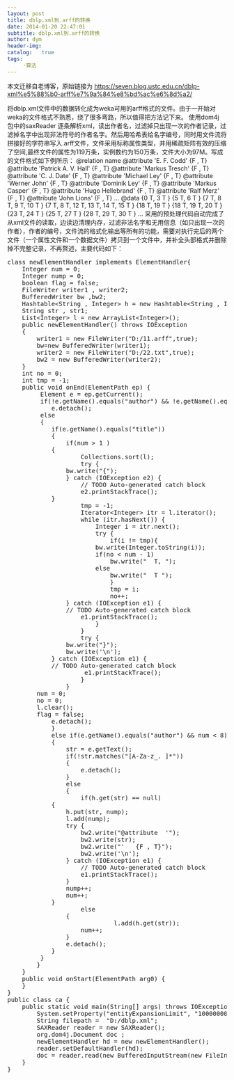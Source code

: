 ```yaml
---
layout: post
title: dblp.xml到.arff的转换
date: 2014-01-20 22:47:01
subtitle: dblp.xml到.arff的转换
author: dym
header-img:
catalog:   true
tags:
     -算法
---
```


本文迁移自老博客，原始链接为 <https://seven.blog.ustc.edu.cn/dblp-xml%e5%88%b0-arff%e7%9a%84%e8%bd%ac%e6%8d%a2/>

将dblp.xml文件中的数据转化成为weka可用的arff格式的文件。由于一开始对weka的文件格式不熟悉，绕了很多弯路，所以值得把方法记下来。
使用dom4j 包中的saxReader 逐条解析xml，读出作者名，过滤掉只出现一次的作者记录，过滤掉名字中出现非法符号的作者名字。然后用哈希表给名字编号，同时用文件流将拼接好的字符串写入.arff文件，文件采用标称属性类型，并用稀疏矩阵有效的压缩了空间,最终文件的属性为119万条，实例数约为150万条，文件大小为97M。写成的文件格式如下例所示：
@relation name
@attribute  'E. F. Codd'   {F , T}
@attribute  'Patrick A. V. Hall'   {F , T}
@attribute  'Markus Tresch'   {F , T}
@attribute  'C. J. Date'   {F , T}
@attribute  'Michael Ley'   {F , T}
@attribute  'Werner John'   {F , T}
@attribute  'Dominik Ley'   {F , T}
@attribute  'Markus Casper'   {F , T}
@attribute  'Hugo Hellebrand'   {F , T}
@attribute  'Ralf Merz'   {F , T}
@attribute  'John Lions'   {F , T}
…
@data
{0  T, 3  T }
{5  T, 6  T }
{7  T, 8  T, 9  T, 10  T }
{7  T, 8  T, 12  T, 13  T, 14  T, 15  T }
{18  T, 19  T }
{18  T, 19  T, 20  T }
{23  T, 24  T }
{25  T, 27  T }
{28  T, 29  T, 30  T }
…
采用的预处理代码自动完成了从xml文件的读取，边读边清理内存，过滤非法名字和无用信息（如只出现一次的作者），作者的编号，文件流的格式化输出等所有的功能，需要对执行完后的两个文件（一个属性文件和一个数据文件）拷贝到一个文件中，并补全头部格式并删除掉不完整记录，不再赘述，主要代码如下：
<pre class="brush:[java]">
class newElementHandler implements ElementHandler{  
	Integer num = 0;
	Integer nump = 0;
	boolean flag = false;
	FileWriter writer1 , writer2;
	BufferedWriter bw ,bw2;
	Hashtable&lt;String , Integer&gt; h = new Hashtable&lt;String , Integer&gt;();
	String str , str1;
	List&lt;Integer&gt; l = new ArrayList&lt;Integer&gt;();
	public newElementHandler() throws IOException
	{
		writer1 = new FileWriter("D:/11.arff",true);
		bw=new BufferedWriter(writer1);
		writer2 = new FileWriter("D:/22.txt",true);
		bw2 = new BufferedWriter(writer2);
	}
	int no = 0;
	int tmp = -1;
	public void onEnd(ElementPath ep) {  
         Element e = ep.getCurrent(); 
         if(!e.getName().equals("author") && !e.getName().equals("title") )
        	e.detach();
         else	
         {
        	if(e.getName().equals("title"))
        	{
        		if(num > 1 )
       		{
        			Collections.sort(l);
        			try {
				bw.write("{");
				} catch (IOException e2) {
					// TODO Auto-generated catch block
					e2.printStackTrace();
			}
        			tmp = -1;
        			Iterator&lt;Integer&gt; itr = l.iterator();
        			while (itr.hasNext()) {
        				Integer i = itr.next();
        				try {
        					if(i != tmp){
						bw.write(Integer.toString(i));
						if(no < num - 1)
							bw.write("  T, ");
						else
							bw.write("  T ");
        					}
        					tmp = i;
        					no++;
				} catch (IOException e1) {
				// TODO Auto-generated catch block
					e1.printStackTrace();
			          	}
        			}
        			try {
				bw.write("}");
				bw.write('\n');
			} catch (IOException e1) {
			// TODO Auto-generated catch block
			         e1.printStackTrace();
		          	}
       			}
		num = 0;
		no = 0;
		l.clear();
		flag = false;
       		e.detach();
        	}
        	else if(e.getName().equals("author") && num < 8) 
        	{
        		str = e.getText();
        		if(!str.matches("[A-Za-z_. ]*"))
        		{
              		e.detach();
        		}
        		else
        		{	
		        	if(h.get(str) == null)
			{	
				h.put(str, nump);
				l.add(nump);
				try {
					bw2.write("@attribute  '");
					bw2.write(str);
					bw2.write("'   {F , T}");
					bw2.write('\n');
				} catch (IOException e1) {
					// TODO Auto-generated catch block
					e1.printStackTrace();
				}
				nump++;
				num++;
			}
		        	else
		       	{
		        	         l.add(h.get(str));
		       		num++;   				
		       	}
		       	e.detach();
         	}
       	 }
        }
    }
    public void onStart(ElementPath arg0) {  
    }
}
public class ca {
	public static void main(String[] args) throws IOException, DocumentException {
		System.setProperty("entityExpansionLimit", "10000000");
		String filepath =  "D:/dblp.xml";
		SAXReader reader = new SAXReader();
		org.dom4j.Document doc ;
		newElementHandler hd = new newElementHandler();
		reader.setDefaultHandler(hd);  
		doc = reader.read(new BufferedInputStream(new FileInputStream(new File(filepath))));
	}
}</pre>
